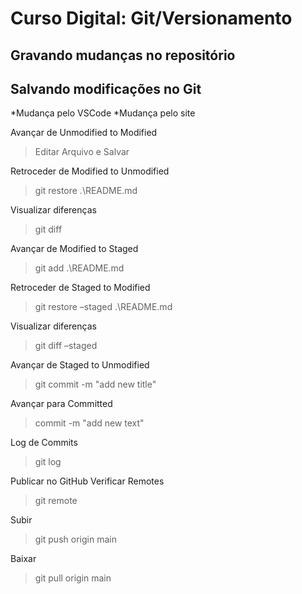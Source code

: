 # Curso Digital: Git/Versionamento

## Gravando mudanças no repositório
## Salvando modificações no Git


*Mudança pelo VSCode
*Mudança pelo site

Avançar de Unmodified to Modified 
> Editar Arquivo e Salvar

Retroceder de Modified to Unmodified
> git restore .\README.md

Visualizar diferenças
> git diff




Avançar de Modified to Staged
> git add .\README.md

Retroceder de Staged to Modified
> git restore –staged .\README.md

Visualizar diferenças
> git diff –staged




Avançar de Staged to Unmodified
> git commit -m "add new title"

Avançar para Committed
> commit -m "add new text"

Log de Commits
> git log




Publicar no GitHub
Verificar Remotes
> git remote

Subir
> git push origin main

Baixar
> git pull origin main
